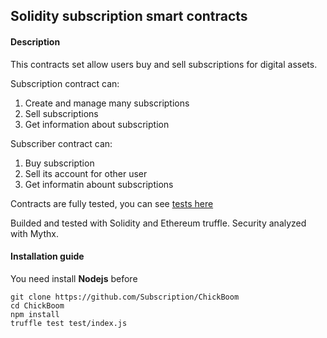 ## Solidity subscription smart contracts
#### Description
This contracts set allow users buy and sell subscriptions for digital assets.

Subscription contract can:
1. Create and manage many subscriptions
2. Sell subscriptions
3. Get information about subscription

Subscriber contract can:
1. Buy subscription
2. Sell its account for other user
3. Get informatin abount subscriptions

Contracts are fully tested, you can see
[tests here](https://github.com/AiFreeWay/Subscription/blob/master/test/index.js)

Builded and tested with Solidity and Ethereum truffle.
Security analyzed with Mythx.

#### Installation guide
You need install <b>Nodejs</b> before
```
git clone https://github.com/Subscription/ChickBoom
cd ChickBoom
npm install
truffle test test/index.js

